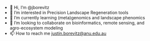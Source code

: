 - 👋 Hi, I’m @jborevitz
- 👀 I’m interested in Precision Landscape Regeneration tools
- 🌱 I’m currently learning (meta)genomics and landscape phenomics
- 💞️ I’m looking to collaborate on bioinformatics, remote sensing, and agro-ecosystem modeling
- 📫 How to reach me justin.borevitz@anu.edu.au

<!---
jborevitz/jborevitz is a ✨ special ✨ repository because its `README.md` (this file) appears on your GitHub profile.
You can click the Preview link to take a look at your changes.
--->
